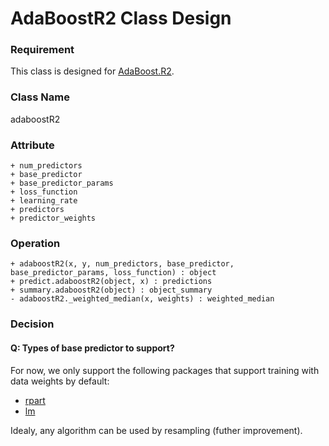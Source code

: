 AdaBoostR2 Class Design
=======================
### Requirement
This class is designed for [AdaBoost.R2](../../algorithm/AdaBoostR2.Rmd).

### Class Name
adaboostR2

### Attribute
```
+ num_predictors
+ base_predictor
+ base_predictor_params
+ loss_function
+ learning_rate
+ predictors
+ predictor_weights
```

### Operation
```
+ adaboostR2(x, y, num_predictors, base_predictor, base_predictor_params, loss_function) : object
+ predict.adaboostR2(object, x) : predictions
+ summary.adaboostR2(object) : object_summary
- adaboostR2._weighted_median(x, weights) : weighted_median
```

### Decision
#### Q: Types of base predictor to support?
For now, we only support the following packages that support training with data weights by default:
- [rpart](http://cran.r-project.org/web/packages/rpart/index.html)
- [lm](http://stat.ethz.ch/R-manual/R-patched/library/stats/html/lm.html)

Idealy, any algorithm can be used by resampling (futher improvement).
